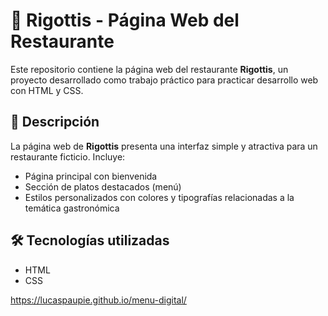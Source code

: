 # 🍝 Rigottis - Página Web del Restaurante

Este repositorio contiene la página web del restaurante **Rigottis**, un proyecto desarrollado como trabajo práctico para practicar desarrollo web con HTML y CSS.

## 🧾 Descripción

La página web de **Rigottis** presenta una interfaz simple y atractiva para un restaurante ficticio. Incluye:

- Página principal con bienvenida
- Sección de platos destacados (menú)
- Estilos personalizados con colores y tipografías relacionadas a la temática gastronómica

## 🛠️ Tecnologías utilizadas

- HTML
- CSS

https://lucaspaupie.github.io/menu-digital/
